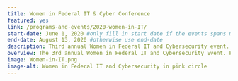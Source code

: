 ```yaml
---
title: Women in Federal IT & Cyber Conference
featured: yes
link: /programs-and-events/2020-women-in-IT/
start-date: June 1, 2020 #only fill in start date if the events spans multiple days
end-date: August 13, 2020 #otherwise use end-date
description: Third annual Women in Federal IT and Cybersecurity event.
overview: The 3rd annual Women in Federal IT and Cybersecurity Event. Panel discussions, speakers, and flash mentoring sessions.
image: Women-in-IT.png
image-alt: Women in Federal IT and Cybersecurity in pink circle
---
```

